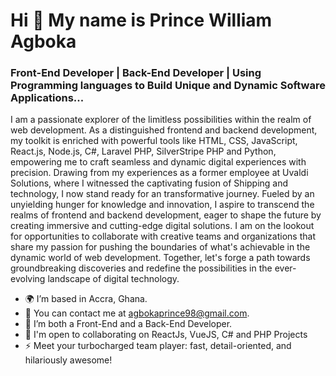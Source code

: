# Hi 👋 My name is Prince William Agboka

### Front-End Developer | Back-End Developer | Using Programming languages to Build Unique and Dynamic Software Applications...
I am a passionate explorer of the limitless possibilities within the realm of web development. As a distinguished frontend and backend development, my toolkit is enriched with powerful tools like HTML, CSS, JavaScript, React.js, Node.js, C#, Laravel PHP, SilverStripe PHP and Python, empowering me to craft seamless and dynamic digital experiences with precision. Drawing from my experiences as a former employee at Uvaldi Solutions, where I witnessed the captivating fusion of Shipping and technology, I now stand ready for an transformative journey. Fueled by an unyielding hunger for knowledge and innovation, I aspire to transcend the realms of frontend and backend development, eager to shape the future by creating immersive and cutting-edge digital solutions. I am on the lookout for opportunities to collaborate with creative teams and organizations that share my passion for pushing the boundaries of what's achievable in the dynamic world of web development. Together, let's forge a path towards groundbreaking discoveries and redefine the possibilities in the ever-evolving landscape of digital technology.

- 🌍 I’m based in Accra, Ghana.
- 📩 You can contact me at agbokaprince98@gmail.com.
- 🧠 I’m both a Front-End and a Back-End Developer.
- 🤝  I'm open to collaborating on ReactJs, VueJS, C# and PHP Projects
- ⚡  Meet your turbocharged team player: fast, detail-oriented, and hilariously awesome!
